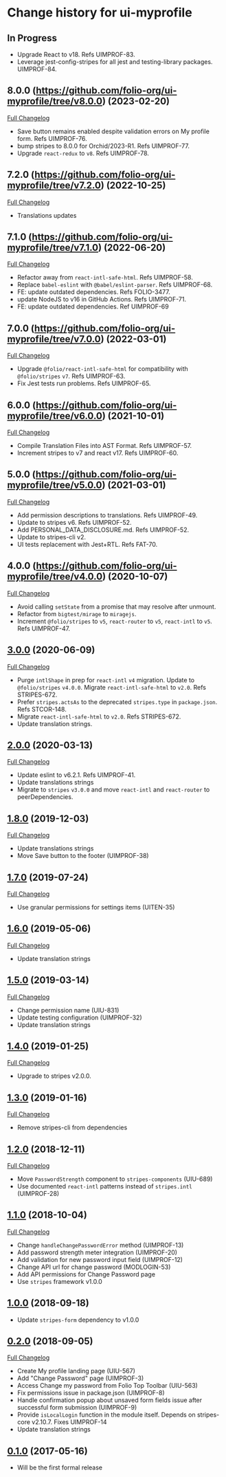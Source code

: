 # Change history for ui-myprofile

## In Progress

* Upgrade React to v18. Refs UIMPROF-83.
* Leverage jest-config-stripes for all jest and testing-library packages. UIMPROF-84.

## 8.0.0 (https://github.com/folio-org/ui-myprofile/tree/v8.0.0) (2023-02-20)
[Full Changelog](https://github.com/folio-org/ui-myprofile/compare/v7.2.0...v8.0.0)

* Save button remains enabled despite validation errors on My profile form. Refs UIMPROF-76.
* bump stripes to 8.0.0 for Orchid/2023-R1. Refs UIMPROF-77.
* Upgrade `react-redux` to `v8`. Refs UIMPROF-78.

## 7.2.0 (https://github.com/folio-org/ui-myprofile/tree/v7.2.0) (2022-10-25)
[Full Changelog](https://github.com/folio-org/ui-myprofile/compare/v7.1.0...v7.2.0)

* Translations updates

## 7.1.0 (https://github.com/folio-org/ui-myprofile/tree/v7.1.0) (2022-06-20)
[Full Changelog](https://github.com/folio-org/ui-myprofile/compare/v7.0.0...v7.1.0)

* Refactor away from `react-intl-safe-html`. Refs UIMPROF-58.
* Replace `babel-eslint` with `@babel/eslint-parser`. Refs UIMPROF-68.
* FE: update outdated dependencies. Refs FOLIO-3477.
* update NodeJS to v16 in GitHub Actions. Refs UIMPROF-71.
* FE: update outdated dependencies. Ref UIMPROF-69

## 7.0.0 (https://github.com/folio-org/ui-myprofile/tree/v7.0.0) (2022-03-01)
[Full Changelog](https://github.com/folio-org/ui-myprofile/compare/v6.0.0...v7.0.0)

* Upgrade `@folio/react-intl-safe-html` for compatibility with `@folio/stripes` `v7`. Refs UIMPROF-63.
* Fix Jest tests run problems. Refs UIMPROF-65.

## 6.0.0 (https://github.com/folio-org/ui-myprofile/tree/v6.0.0) (2021-10-01)
[Full Changelog](https://github.com/folio-org/ui-myprofile/compare/v5.0.0...v6.0.0)
* Compile Translation Files into AST Format. Refs UIMPROF-57.
* Increment stripes to v7 and react v17. Refs UIMPROF-60.

## 5.0.0 (https://github.com/folio-org/ui-myprofile/tree/v5.0.0) (2021-03-01)
[Full Changelog](https://github.com/folio-org/ui-myprofile/compare/v4.0.0...v5.0.0)

* Add permission descriptions to translations. Refs UIMPROF-49.
* Update to stripes v6. Refs UIMPROF-52.
* Add PERSONAL_DATA_DISCLOSURE.md. Refs UIMPROF-52.
* Update to stripes-cli v2.
* UI tests replacement with Jest+RTL. Refs FAT-70.

## 4.0.0 (https://github.com/folio-org/ui-myprofile/tree/v4.0.0) (2020-10-07)
[Full Changelog](https://github.com/folio-org/ui-myprofile/compare/v3.0.0...v4.0.0)

* Avoid calling `setState` from a promise that may resolve after unmount.
* Refactor from `bigtest/mirage` to `miragejs`.
* Increment `@folio/stripes` to `v5`, `react-router` to `v5`, `react-intl` to `v5`. Refs UIMPROF-47.

## [3.0.0](https://github.com/folio-org/ui-myprofile/tree/v3.0.0) (2020-06-09)
[Full Changelog](https://github.com/folio-org/ui-myprofile/compare/v2.0.0...v3.0.0)

* Purge `intlShape` in prep for `react-intl` `v4` migration. Update to `@folio/stripes` `v4.0.0`. Migrate `react-intl-safe-html` to `v2.0`. Refs STRIPES-672.
* Prefer `stripes.actsAs` to the deprecated `stripes.type` in `package.json`. Refs STCOR-148.
* Migrate `react-intl-safe-html` to `v2.0`. Refs STRIPES-672.
* Update translation strings.

## [2.0.0](https://github.com/folio-org/ui-myprofile/tree/v2.0.0) (2020-03-13)
[Full Changelog](https://github.com/folio-org/ui-myprofile/compare/v1.8.0...v2.0.0)

* Update eslint to v6.2.1. Refs UIMPROF-41.
* Update translations strings
* Migrate to `stripes` `v3.0.0` and move `react-intl` and `react-router` to peerDependencies.

## [1.8.0](https://github.com/folio-org/ui-myprofile/tree/v1.8.0) (2019-12-03)
[Full Changelog](https://github.com/folio-org/ui-myprofile/compare/v1.7.0...v1.8.0)

* Update translations strings
* Move Save button to the footer (UIMPROF-38)

## [1.7.0](https://github.com/folio-org/ui-myprofile/tree/v1.7.0) (2019-07-24)
[Full Changelog](https://github.com/folio-org/ui-myprofile/compare/v1.6.0...v1.7.0)

* Use granular permissions for settings items (UITEN-35)

## [1.6.0](https://github.com/folio-org/ui-myprofile/tree/v1.6.0) (2019-05-06)
[Full Changelog](https://github.com/folio-org/ui-myprofile/compare/v1.5.0...v1.6.0)

* Update translation strings

## [1.5.0](https://github.com/folio-org/ui-myprofile/tree/v1.5.0) (2019-03-14)
[Full Changelog](https://github.com/folio-org/ui-myprofile/compare/v1.4.0...v1.5.0)

* Change permission name (UIU-831)
* Update testing configuration (UIMPROF-32)
* Update translation strings

## [1.4.0](https://github.com/folio-org/ui-myprofile/tree/v1.4.0) (2019-01-25)
[Full Changelog](https://github.com/folio-org/ui-myprofile/compare/v1.3.0...v1.4.0)

* Upgrade to stripes v2.0.0.

## [1.3.0](https://github.com/folio-org/ui-myprofile/tree/v1.3.0) (2019-01-16)
[Full Changelog](https://github.com/folio-org/ui-myprofile/compare/v1.2.0...v1.3.0)

* Remove stripes-cli from dependencies

## [1.2.0](https://github.com/folio-org/ui-myprofile/tree/v1.2.0) (2018-12-11)
[Full Changelog](https://github.com/folio-org/ui-myprofile/compare/v1.1.0...v1.2.0)

* Move `PasswordStrength` component to `stripes-components` (UIU-689)
* Use documented `react-intl` patterns instead of `stripes.intl` (UIMPROF-28)

## [1.1.0](https://github.com/folio-org/ui-myprofile/tree/v1.1.0) (2018-10-04)
[Full Changelog](https://github.com/folio-org/ui-myprofile/compare/v1.0.0...v1.1.0)

* Change `handleChangePasswordError` method (UIMPROF-13)
* Add password strength meter integration (UIMPROF-20)
* Add validation for new password input field (UIMPROF-12)
* Change API url for change password (MODLOGIN-53)
* Add API permissions for Change Password page
* Use `stripes` framework v1.0.0

## [1.0.0](https://github.com/folio-org/ui-myprofile/tree/v1.0.0) (2018-09-18)

* Update `stripes-form` dependency to v1.0.0

## [0.2.0](https://github.com/folio-org/ui-myprofile/tree/v0.2.0) (2018-09-05)
[Full Changelog](https://github.com/folio-org/ui-myprofile/compare/v0.1.0...v0.2.0)

* Create My profile landing page (UIU-567)
* Add "Change Password" page (UIMPROF-3)
* Access Change my password from Folio Top Toolbar (UIU-563)
* Fix permissions issue in package.json (UIMPROF-8)
* Handle confirmation popup about unsaved form fields issue after successful form submission (UIMPROF-9)
* Provide `isLocalLogin` function in the module itself. Depends on stripes-core v2.10.7. Fixes UIMPROF-14
* Update translation strings

## [0.1.0](https://github.com/folio-org/ui-myprofile/tree/v0.1.0) (2017-05-16)

* Will be the first formal release
